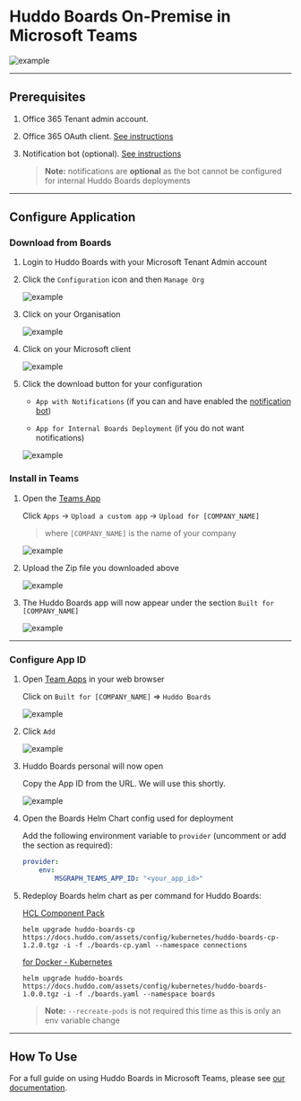 # Huddo Boards On-Premise in Microsoft Teams

![example](personal.png)

---

## Prerequisites

1. Office 365 Tenant admin account.

1. Office 365 OAuth client. [See instructions](../auth/index.md)

1. Notification bot (optional). [See instructions](notification-bot.md)

    > **Note:** notifications are **optional** as the bot cannot be configured for internal Huddo Boards deployments

---

## Configure Application

### Download from Boards

1. Login to Huddo Boards with your Microsoft Tenant Admin account

1. Click the `Configuration` icon and then `Manage Org`

    ![example](../../admin.png)

1. Click on your Organisation

    ![example](admin-orgs.png)

1. Click on your Microsoft client

    ![example](admin-org.png)

1. Click the download button for your configuration

    - `App with Notifications` (if you can and have enabled the [notification bot](notification-bot.md))

    - `App for Internal Boards Deployment` (if you do not want notifications)

    ![example](app-download.png)

### Install in Teams

1. Open the [Teams App](https://teams.microsoft.com)

    Click `Apps` -> `Upload a custom app` -> `Upload for [COMPANY_NAME]`

    > where `[COMPANY_NAME]` is the name of your company

    ![example](teams1.png)

1. Upload the Zip file you downloaded above

    ![example](teams2.png)

1. The Huddo Boards app will now appear under the section `Built for [COMPANY_NAME]`

    ![example](teams3.png)

---

### Configure App ID

1.  Open [Team Apps](https://teams.microsoft.com/_#/apps?intent=0&category=16&autoNavigationOnDone=true&filterByPersonal=false&storeLaunchFromChat=false&addAppDialogEntryPoint=7) in your web browser

    Click on `Built for [COMPANY_NAME]` => `Huddo Boards`

    ![example](tenant-apps.png)

1.  Click `Add`

    ![example](add-app.png)

1.  Huddo Boards personal will now open

    Copy the App ID from the URL. We will use this shortly.

    ![example](appid.png)

1.  Open the Boards Helm Chart config used for deployment

    Add the following environment variable to `provider` (uncomment or add the section as required):

    ```yaml
    provider:
        env:
            MSGRAPH_TEAMS_APP_ID: "<your_app_id>"
    ```

1.  Redeploy Boards helm chart as per command for Huddo Boards:

    [HCL Component Pack](../../cp/index.md#deploy-boards-helm-chart)

        helm upgrade huddo-boards-cp https://docs.huddo.com/assets/config/kubernetes/huddo-boards-cp-1.2.0.tgz -i -f ./boards-cp.yaml --namespace connections

    [for Docker - Kubernetes](../../kubernetes/index.md#deploy-boards-chart)

        helm upgrade huddo-boards https://docs.huddo.com/assets/config/kubernetes/huddo-boards-1.0.0.tgz -i -f ./boards.yaml --namespace boards

    > **Note:** `--recreate-pods` is not required this time as this is only an env variable change

---

## How To Use

For a full guide on using Huddo Boards in Microsoft Teams, please see [our documentation](index.md).
